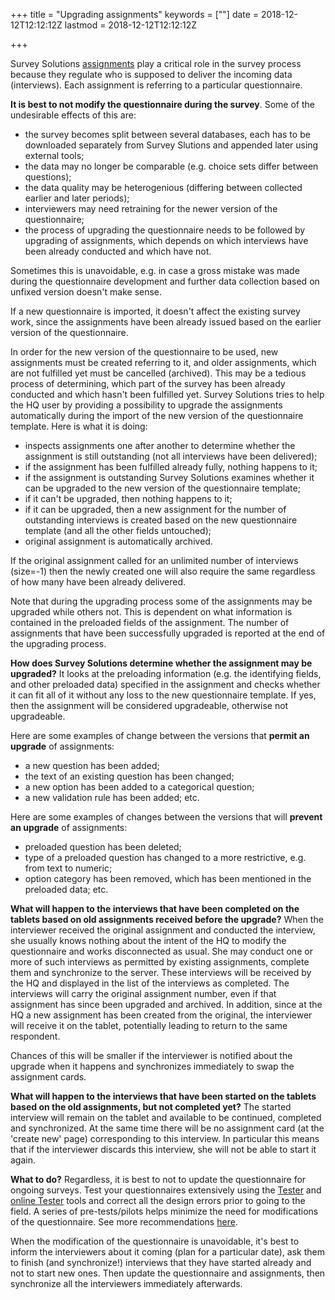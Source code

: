 +++
title = "Upgrading assignments"
keywords = [""]
date = 2018-12-12T12:12:12Z
lastmod = 2018-12-12T12:12:12Z

+++

Survey Solutions [assignments](/getting-started/assignments/) play a critical role in the survey process because they regulate who is supposed to deliver the incoming data (interviews). Each assignment is referring to a particular questionnaire.

**It is best to not modify the questionnaire during the survey**. Some of the undesirable effects of this are:

- the survey becomes split between several databases, each has to be downloaded separately from Survey Slutions and appended later using external tools;
- the data may no longer be comparable (e.g. choice sets differ between questions);
- the data quality may be heterogenious (differing between collected earlier and later periods);
- interviewers may need retraining for the newer version of the questionnaire;
- the process of upgrading the questionnaire needs to be followed by upgrading of assignments, which depends on which interviews have been already conducted and which have not.

Sometimes this is unavoidable, e.g. in case a gross mistake was made during the questionnaire development and further data collection based on unfixed version doesn't make sense.

If a new questionnaire is imported, it doesn't affect the existing survey work, since the assignments have been already issued based on the earlier version of the questionnaire.

In order for the new version of the questionnaire to be used, new assignments must be created referring to it, and older assignments, which are not fulfilled yet must be cancelled (archived). This may be a tedious process of determining, which part of the survey has been already conducted and which hasn't been fulfilled yet. Survey Solutions tries to help the HQ user by providing a possibility to upgrade the assignments automatically during the import of the new version of the questionnaire template. Here is what it is doing:

- inspects assignments one after another to determine whether the assignment is still outstanding (not all interviews have been delivered);
- if the assignment has been fulfilled already fully, nothing happens to it;
- if the assignment is outstanding Survey Solutions examines whether it can be upgraded to the new version of the questionnaire template;
- if it can't be upgraded, then nothing happens to it;
- if it can be upgraded, then a new assignment for the number of outstanding interviews is created based on the new questionnaire template (and all the other fields untouched);
- original assignment is automatically archived.

If the original assignment called for an unlimited number of interviews (size=-1) then the newly created one will also require the same regardless of how many have been already delivered.

Note that during the upgrading process some of the assignments may be upgraded while others not. This is dependent on what information is contained in the preloaded fields of the assignment. The number of assignments that have been successfully upgraded is reported at the end of the upgrading process.

**How does Survey Solutions determine whether the assignment may be upgraded?** 
It looks at the preloading information (e.g. the identifying fields, and other preloaded data) specified in the assignment and checks whether it can fit all of it without any loss to the new questionnaire template. If yes, then the assignment will be considered upgradeable, otherwise not upgradeable. 

Here are some examples of change between the versions that __permit an upgrade__ of assignments:

- a new question has been added;
- the text of an existing question has been changed;
- a new option has been added to a categorical question;
- a new validation rule has been added;
etc.

Here are some examples of changes between the versions that will __prevent an upgrade__ of assignments:

- preloaded question has been deleted;
- type of a preloaded question has changed to a more restrictive, e.g. from text to numeric;
- option category has been removed, which has been mentioned in the preloaded data;
etc.


**What will happen to the interviews that have been completed on the tablets based on old assignments received before the upgrade?**
When the interviewer received the original assignment and conducted the interview, she usually knows nothing about the intent of the HQ to modify the questionnaire and works disconnected as usual. She may conduct one or more of such interviews as permitted by existing assignments, complete them and synchronize to the server. These interviews will be received by the HQ and displayed in the list of the interviews as completed. The interviews will carry the original assignment number, even if that assignment has since been upgraded and archived. In addition, since at the HQ a new assignment has been created from the original, the interviewer will receive it on the tablet, potentially leading to return to the same respondent. 

Chances of this will be smaller if the interviewer is notified about the upgrade when it happens and synchronizes immediately to swap the assignment cards. 

**What will happen to the interviews that have been started on the tablets based on the old assignments, but not completed yet?**
The started interview will remain on the tablet and available to be continued, completed and synchronized. At the same time there will be no assignment card (at the 'create new' page) corresponding to this interview. In particular this means that if the interviewer discards this interview, she will not be able to start it again.


**What to do?**
Regardless, it is best to not to update the questionnaire for ongoing surveys. Test your questionnaires extensively using the [Tester](/questionnaire-designer/testing/testing-your-questionnaires-using-the-tester-application/) and [online Tester](/questionnaire-designer/testing/testing-your-questionnaire-with-the-online-tester/) tools and correct all the design errors prior to going to the field. A series of pre-tests/pilots helps minimize the need for modifications of the questionnaire. See more recommendations [here](/getting-started/implementing-a-capi-survey/).

When the modification of the questionnaire is unavoidable, it's best to inform the interviewers about it coming (plan for a particular date), ask them to finish (and synchronize!) interviews that they have started already and not to start new ones. Then update the questionnaire and assignments, then synchronize all the interviewers immediately afterwards.



